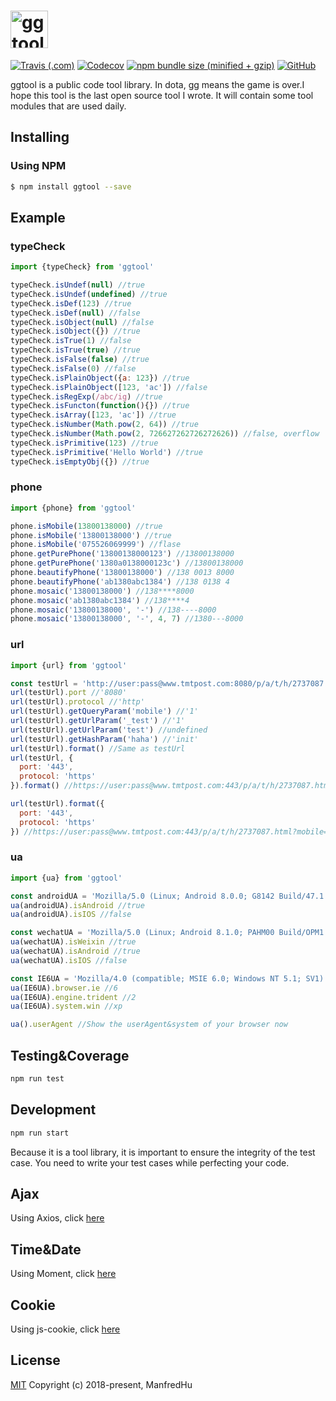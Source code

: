 <h1>
  <a href='https://github.com/ManfredHu/ggtool'><img src='https://www.manfredhu.com/images/ggtool.png' height='60' alt='ggtool Logo' /></a>
</h1>

[![Travis (.com)](https://img.shields.io/travis/com/ManfredHu/ggtool.svg?style=flat-square)](https://travis-ci.org/ManfredHu/ggtool)
[![Codecov](https://img.shields.io/codecov/c/github/ManfredHu/ggtool.svg)](https://github.com/ManfredHu/ggtool)
[![npm bundle size (minified + gzip)](https://img.shields.io/bundlephobia/minzip/react.svg?style=flat-square)](https://www.npmjs.com/package/ggtool)
[![GitHub](https://img.shields.io/github/license/mashape/apistatus.svg?style=flat-square)](https://github.com/ManfredHu/ggtool)

ggtool is a public code tool library.
In dota, gg means the game is over.I hope this tool is the last open source tool I wrote.
It will contain some tool modules that are used daily.

## Installing

### Using NPM

```bash
$ npm install ggtool --save
```

## Example

### typeCheck

```js
import {typeCheck} from 'ggtool'

typeCheck.isUndef(null) //true
typeCheck.isUndef(undefined) //true
typeCheck.isDef(123) //true
typeCheck.isDef(null) //false
typeCheck.isObject(null) //false
typeCheck.isObject({}) //true
typeCheck.isTrue(1) //false
typeCheck.isTrue(true) //true
typeCheck.isFalse(false) //true
typeCheck.isFalse(0) //false
typeCheck.isPlainObject({a: 123}) //true
typeCheck.isPlainObject([123, 'ac']) //false
typeCheck.isRegExp(/abc/ig) //true
typeCheck.isFuncton(function(){}) //true
typeCheck.isArray([123, 'ac']) //true
typeCheck.isNumber(Math.pow(2, 64)) //true
typeCheck.isNumber(Math.pow(2, 726627262726272626)) //false, overflow
typeCheck.isPrimitive(123) //true
typeCheck.isPrimitive('Hello World') //true
typeCheck.isEmptyObj({}) //true
```

### phone
```js
import {phone} from 'ggtool'

phone.isMobile(13800138000) //true
phone.isMobile('13800138000') //true
phone.isMobile('075526069999') //flase
phone.getPurePhone('13800138000123') //13800138000
phone.getPurePhone('1380a0138000123c') //13800138000
phone.beautifyPhone('13800138000') //138 0013 8000
phone.beautifyPhone('ab1380abc1384') //138 0138 4
phone.mosaic('13800138000') //138****8000
phone.mosaic('ab1380abc1384') //138****4
phone.mosaic('13800138000', '-') //138----8000
phone.mosaic('13800138000', '-', 4, 7) //1380---8000
```

### url
```js
import {url} from 'ggtool'

const testUrl = 'http://user:pass@www.tmtpost.com:8080/p/a/t/h/2737087.html?mobile=1&mdebug=1&_test=1#haha=init&lh=1';
url(testUrl).port //'8080'
url(testUrl).protocol //'http'
url(testUrl).getQueryParam('mobile') //'1'
url(testUrl).getUrlParam('_test') //'1'
url(testUrl).getUrlParam('test') //undefined
url(testUrl).getHashParam('haha') //'init'
url(testUrl).format() //Same as testUrl
url(testUrl, {
  port: '443',
  protocol: 'https'
}).format() //https://user:pass@www.tmtpost.com:443/p/a/t/h/2737087.html?mobile=1&mdebug=1&_test=1#haha=init&lh=1

url(testUrl).format({
  port: '443',
  protocol: 'https'
}) //https://user:pass@www.tmtpost.com:443/p/a/t/h/2737087.html?mobile=1&mdebug=1&_test=1#haha=init&lh=1
```

### ua
```js
import {ua} from 'ggtool'

const androidUA = 'Mozilla/5.0 (Linux; Android 8.0.0; G8142 Build/47.1.A.12.270) AppleWebKit/537.36 (KHTML, like Gecko) Chrome/67.0.3396.87 Mobile Safari/537.36';
ua(androidUA).isAndroid //true
ua(androidUA).isIOS //false

const wechatUA = 'Mozilla/5.0 (Linux; Android 8.1.0; PAHM00 Build/OPM1.171019.026; wv) AppleWebKit/537.36 (KHTML, like Gecko) Version/4.0 Chrome/62.0.3202.84 Mobile Safari/537.36 MicroMessenger/6.7.3.1360(0x26070336) NetType/WIFI Language/zh_CN Process/appbrand2';
ua(wechatUA).isWeixin //true
ua(wechatUA).isAndroid //true
ua(wechatUA).isIOS //false

const IE6UA = 'Mozilla/4.0 (compatible; MSIE 6.0; Windows NT 5.1; SV1)';
ua(IE6UA).browser.ie //6
ua(IE6UA).engine.trident //2
ua(IE6UA).system.win //xp

ua().userAgent //Show the userAgent&system of your browser now
```

## Testing&Coverage

```js
npm run test
```

## Development

```js
npm run start
```

Because it is a tool library, it is important to ensure the integrity of the test case.
You need to write your test cases while perfecting your code.

## Ajax
Using Axios, click [here](https://github.com/axios/axios)

## Time&Date
Using Moment, click [here](http://momentjs.cn/)

## Cookie
Using js-cookie, click [here](https://www.npmjs.com/package/js-cookie)

## License
[MIT](http://opensource.org/licenses/MIT)
Copyright (c) 2018-present, ManfredHu
